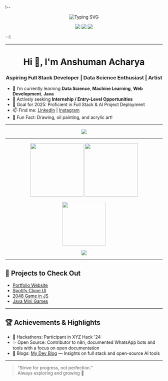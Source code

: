 !--<p align="center">
  <img src="https://readme-typing-svg.herokuapp.com?font=Fira+Code&size=32&pause=1000&color=0E75B6&width=435&lines=Hi,+I'm+Anshuman+Acharya;Full+Stack+Dev+%7C+Data+Science+Enthusiast+%7C+Artist" alt="Typing SVG">
</p>

<p align="center">
  <a href="https://www.linkedin.com/in/anshuman-a-acharya/"><img src="https://img.shields.io/badge/LinkedIn-0A66C2?style=for-the-badge&logo=linkedin&logoColor=white"></a>
  <a href="https://instagram.com/ans_hu_x"><img src="https://img.shields.io/badge/Instagram-E4405F?style=for-the-badge&logo=instagram&logoColor=white"></a>
  <a href="mailto:your.email@example.com"><img src="https://img.shields.io/badge/Gmail-D14836?style=for-the-badge&logo=gmail&logoColor=white"></a>
</p> --!

---

<h1 align="center">Hi 👋, I'm Anshuman Acharya</h1>
<h3 align="center">Aspiring Full Stack Developer | Data Science Enthusiast | Artist</h3>

- 🌱 I’m currently learning **Data Science**, **Machine Learning**, **Web Development**, **Java**
- 💼 Actively seeking **Internship / Entry-Level Opportunities**
- 🎯 Goal for 2025: Proficient in Full Stack & AI Project Deployment
- 📫 Find me: [LinkedIn](https://linkedin.com/in/anshuman-a-acharya) | [Instagram](https://instagram.com/ans_hu_x)
- 🎨 Fun Fact: Drawing, oil painting, and acrylic art!

---

<p align="center">
  <img src="https://skillicons.dev/icons?i=html,css,js,nodejs,react,python,java,mongodb,mysql,git,linux,vscode" />
</p>

---

<p align="center">
  <img src="https://github-readme-stats.vercel.app/api?username=anshux01&show_icons=true&theme=tokyonight" height="170"/>
  <img src="https://github-readme-streak-stats.herokuapp.com?user=anshux01&theme=tokyonight" height="170"/>
</p>
<p align="center">
  <img src="https://github-readme-stats.vercel.app/api/top-langs/?username=anshux01&layout=compact&theme=tokyonight" height="140"/>
</p>

<p align="center">
  <img src="https://activity-graph.herokuapp.com/graph?username=anshux01&bg_color=1a1b27&color=00ffff&line=0077ff&point=ffffff&area=true&hide_border=true"/>
</p>

---

## 📌 Projects to Check Out
- [Portfolio Website](https://github.com/anshux01/Portfolio)
- [Spotify Clone UI](https://github.com/anshux01/Spotify)
- [2048 Game in JS](https://github.com/anshux01/2048)
- [Java Mini Games](https://github.com/anshux01/oibsip_taskno2)

---

## 🏆 Achievements & Highlights
- 🏅 Hackathons: Participant in XYZ Hack '24
- ✨ Open Source: Contributor to n8n, documented WhatsApp bots and tools with a focus on open documentation
- 📜 Blogs: [My Dev Blog](#) — Insights on full stack and open-source AI tools

---

> “Strive for progress, not perfection.”  
> Always exploring and growing 🚀
